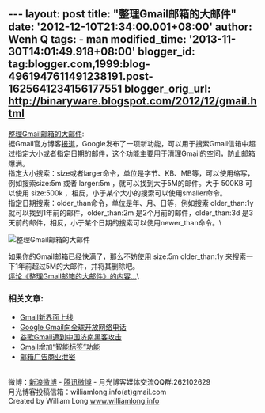 --- layout: post title: "整理Gmail邮箱的大邮件" date:
'2012-12-10T21:34:00.001+08:00' author: Wenh Q tags: - man
modified\_time: '2013-11-30T14:01:49.918+08:00' blogger\_id:
tag:blogger.com,1999:blog-4961947611491238191.post-1625641234156177551
blogger\_orig\_url: http://binaryware.blogspot.com/2012/12/gmail.html
---
[整理Gmail邮箱的大邮件](http://www.williamlong.info/archives/3296.html):
\
据Gmail官方博客[报道](http://gmailblog.blogspot.com/2012/11/search-for-emails-by-size-and-more-in.html)，Google发布了一项新功能，可以用于搜索Gmail信箱中超过指定大小或者指定日期的邮件，这个功能主要用于清理Gmail的空间，防止邮箱爆满。\
指定大小搜索：size或者larger命令，单位是字节、KB、MB等，可以使用缩写，例如搜索size:5m
或者 larger:5m ，就可以找到大于5M的邮件。大于 500KB 可以使用 size:500k
，相反，小于某个大小的搜索可以使用smaller命令。\
指定日期搜索：older\_than命令，单位是年、月、日等，例如搜索
older\_than:1y 就可以找到1年前的邮件，older\_than:2m
是2个月前的邮件，older\_than:3d
是3天前的邮件，相反，小于某个日期的搜索可以使用newer\_than命令。\

![整理Gmail邮箱的大邮件](http://download.williamlong.info/upload/3296_1.jpg)

如果你的Gmail邮箱已经快满了，那么不妨使用 size:5m older\_than:1y
来搜索一下1年前超过5M的大邮件，并将其删除吧。\
[评论《整理Gmail邮箱的大邮件》的内容...](http://www.williamlong.info/archives/3296.html)\

### 相关文章:

-   [Gmail新界面上线](http://www.williamlong.info/archives/2874.html)
-   [Google
    Gmail向全球开放网络电话](http://www.williamlong.info/archives/2760.html)
-   [谷歌Gmail遭到中国济南黑客攻击](http://www.williamlong.info/archives/2684.html)
-   [Gmail增加“智能标签”功能](http://www.williamlong.info/archives/2571.html)
-   [邮箱广告商业泄密](http://www.williamlong.info/archives/2145.html)

\
微博：[新浪微博](http://weibo.com/williamlong) -
[腾讯微博](http://t.qq.com/williamlong) - 月光博客媒体交流QQ群:262102629
\
月光博客投稿信箱：williamlong.info(at)gmail.com\
Created by William Long www.williamlong.info
